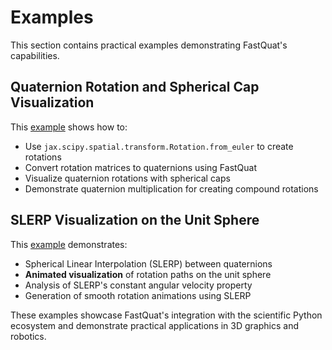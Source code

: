 # Examples

This section contains practical examples demonstrating FastQuat's capabilities.


## Quaternion Rotation and Spherical Cap Visualization

This [example](1-spherical-cap.ipynb) shows how to:

* Use `jax.scipy.spatial.transform.Rotation.from_euler` to create rotations
* Convert rotation matrices to quaternions using FastQuat
* Visualize quaternion rotations with spherical caps
* Demonstrate quaternion multiplication for creating compound rotations

## SLERP Visualization on the Unit Sphere

This [example](2-slerp-animation.ipynb) demonstrates:

* Spherical Linear Interpolation (SLERP) between quaternions
* **Animated visualization** of rotation paths on the unit sphere
* Analysis of SLERP's constant angular velocity property
* Generation of smooth rotation animations using SLERP

These examples showcase FastQuat's integration with the scientific Python ecosystem and demonstrate practical applications in 3D graphics and robotics.
